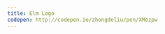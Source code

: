 ```yaml
---
title: Elm Logo                          
codepen: http://codepen.io/zhongdeliu/pen/XMezpw 
---
```

